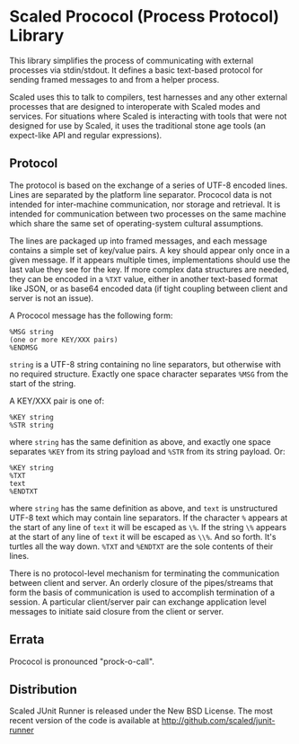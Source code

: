 # Scaled Prococol (Process Protocol) Library

This library simplifies the process of communicating with external processes via stdin/stdout. It
defines a basic text-based protocol for sending framed messages to and from a helper process.

Scaled uses this to talk to compilers, test harnesses and any other external processes that are
designed to interoperate with Scaled modes and services. For situations where Scaled is interacting
with tools that were not designed for use by Scaled, it uses the traditional stone age tools (an
expect-like API and regular expressions).

## Protocol

The protocol is based on the exchange of a series of UTF-8 encoded lines. Lines are separated by the
platform line separator. Prococol data is not intended for inter-machine communication, nor storage
and retrieval. It is intended for communication between two processes on the same machine which
share the same set of operating-system cultural assumptions.

The lines are packaged up into framed messages, and each message contains a simple set of key/value
pairs. A key should appear only once in a given message. If it appears multiple times,
implementations should use the last value they see for the key. If more complex data structures are
needed, they can be encoded in a `%TXT` value, either in another text-based format like JSON, or as
base64 encoded data (if tight coupling between client and server is not an issue).

A Prococol message has the following form:

    %MSG string
    (one or more KEY/XXX pairs)
    %ENDMSG

`string` is a UTF-8 string containing no line separators, but otherwise with no required structure.
Exactly one space character separates `%MSG` from the start of the string.

A KEY/XXX pair is one of:

    %KEY string
    %STR string

where `string` has the same definition as above, and exactly one space separates `%KEY` from its
string payload and `%STR` from its string payload. Or:

    %KEY string
    %TXT
    text
    %ENDTXT

where `string` has the same definition as above, and `text` is unstructured UTF-8 text which may
contain line separators. If the character `%` appears at the start of any line of `text` it will be
escaped as `\%`. If the string `\%` appears at the start of any line of `text` it will be escaped as
`\\%`. And so forth. It's turtles all the way down. `%TXT` and `%ENDTXT` are the sole contents of
their lines.

There is no protocol-level mechanism for terminating the communication between client and server. An
orderly closure of the pipes/streams that form the basis of communication is used to accomplish
termination of a session. A particular client/server pair can exchange application level messages to
initiate said closure from the client or server.

## Errata

Prococol is pronounced "prock-o-call".

## Distribution

Scaled JUnit Runner is released under the New BSD License. The most recent version of the code is
available at http://github.com/scaled/junit-runner

[JUnit]: http://junit.org
[Scaled]: https://github.com/scaled/scaled
